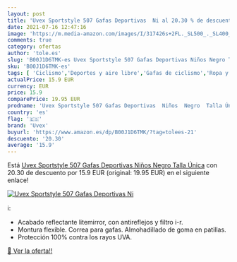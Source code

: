 ```yaml
---
layout: post
title: 'Uvex Sportstyle 507 Gafas Deportivas  Ni al 20.30 % de descuento'
date: 2021-07-16 12:47:16
image: 'https://m.media-amazon.com/images/I/317426s+2FL._SL500_._SL400_.jpg'
comments: true
category: ofertas
author: 'tole.es'
slug: 'B00J1D6TMK-es Uvex Sportstyle 507 Gafas Deportivas Niños Negro Talla Única'
sku: 'B00J1D6TMK-es'
tags: [ 'Ciclismo','Deportes y aire libre','Gafas de ciclismo','Ropa y equipo para deportes','gafas','uvex', ]
actualPrice: 15.9 EUR
currency: EUR
price: 15.9
comparePrice: 19.95 EUR
prodname: 'Uvex Sportstyle 507 Gafas Deportivas  Niños  Negro  Talla Única'
country: 'es'
flag: '🇪🇸'
brand: 'Uvex'
buyurl: 'https://www.amazon.es/dp/B00J1D6TMK/?tag=tolees-21'
descuento: '20.30'
average: '15.9'
---
```


Está [Uvex Sportstyle 507 Gafas Deportivas  Niños  Negro  Talla Única](https://www.amazon.es/dp/B00J1D6TMK/?tag=tolees-21) con 20.30 de descuento por 15.9 EUR (original: 19.95 EUR) en el siguiente enlace!

[![Uvex Sportstyle 507 Gafas Deportivas  Ni](https://m.media-amazon.com/images/I/317426s+2FL._SL500_._SL400_.jpg)](https://www.amazon.es/dp/B00J1D6TMK/?tag=tolees-21)

ℹ️:

- Acabado reflectante litemirror, con antireflejos y filtro i-r.
- Montura flexible. Correa para gafas. Almohadillado de goma en patillas.
- Protección 100% contra los rayos UVA.

[🛒 Ver la oferta!!](https://www.amazon.es/dp/B00J1D6TMK/?tag=tolees-21)
